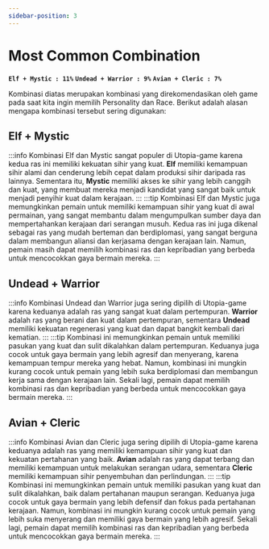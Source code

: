 ```yaml
---
sidebar-position: 3
---
```


# Most Common Combination

**`Elf + Mystic : 11%`**
**`Undead + Warrior : 9%`**
**`Avian + Cleric : 7%`**

Kombinasi diatas merupakan kombinasi yang direkomendasikan oleh game pada saat kita ingin memilih Personality dan Race. Berikut adalah alasan mengapa kombinasi tersebut sering digunakan: 

## Elf + Mystic
:::info
Kombinasi Elf dan Mystic sangat populer di Utopia-game karena kedua ras ini memiliki kekuatan sihir yang kuat. **Elf** memiliki kemampuan sihir alami dan cenderung lebih cepat dalam produksi sihir daripada ras lainnya. Sementara itu, **Mystic** memiliki akses ke sihir yang lebih canggih dan kuat, yang membuat mereka menjadi kandidat yang sangat baik untuk menjadi penyihir kuat dalam kerajaan. 
:::
:::tip
Kombinasi Elf dan Mystic juga memungkinkan pemain untuk memiliki kemampuan sihir yang kuat di awal permainan, yang sangat membantu dalam mengumpulkan sumber daya dan mempertahankan kerajaan dari serangan musuh. Kedua ras ini juga dikenal sebagai ras yang mudah berteman dan berdiplomasi, yang sangat berguna dalam membangun aliansi dan kerjasama dengan kerajaan lain. Namun, pemain masih dapat memilih kombinasi ras dan kepribadian yang berbeda untuk mencocokkan gaya bermain mereka.
:::
## Undead + Warrior
:::info
Kombinasi Undead dan Warrior juga sering dipilih di Utopia-game karena keduanya adalah ras yang sangat kuat dalam pertempuran. **Warrior** adalah ras yang berani dan kuat dalam pertempuran, sementara **Undead** memiliki kekuatan regenerasi yang kuat dan dapat bangkit kembali dari kematian. 
:::
:::tip 
Kombinasi ini memungkinkan pemain untuk memiliki pasukan yang kuat dan sulit dikalahkan dalam pertempuran. Keduanya juga cocok untuk gaya bermain yang lebih agresif dan menyerang, karena kemampuan tempur mereka yang hebat. Namun, kombinasi ini mungkin kurang cocok untuk pemain yang lebih suka berdiplomasi dan membangun kerja sama dengan kerajaan lain. Sekali lagi, pemain dapat memilih kombinasi ras dan kepribadian yang berbeda untuk mencocokkan gaya bermain mereka. 
:::

## Avian + Cleric
:::info
Kombinasi Avian dan Cleric juga sering dipilih di Utopia-game karena keduanya adalah ras yang memiliki kemampuan sihir yang kuat dan kekuatan pertahanan yang baik. **Avian** adalah ras yang dapat terbang dan memiliki kemampuan untuk melakukan serangan udara, sementara **Cleric** memiliki kemampuan sihir penyembuhan dan perlindungan. 
:::
:::tip
Kombinasi ini memungkinkan pemain untuk memiliki pasukan yang kuat dan sulit dikalahkan, baik dalam pertahanan maupun serangan. Keduanya juga cocok untuk gaya bermain yang lebih defensif dan fokus pada pertahanan kerajaan. Namun, kombinasi ini mungkin kurang cocok untuk pemain yang lebih suka menyerang dan memiliki gaya bermain yang lebih agresif. Sekali lagi, pemain dapat memilih kombinasi ras dan kepribadian yang berbeda untuk mencocokkan gaya bermain mereka.
:::